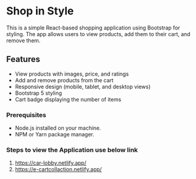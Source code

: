 # Shop in Style

This is a simple React-based shopping application using Bootstrap for styling. The app allows users to view products, add them to their cart, and remove them.

## Features

- View products with images, price, and ratings
- Add and remove products from the cart
- Responsive design (mobile, tablet, and desktop views)
- Bootstrap 5 styling
- Cart badge displaying the number of items



### Prerequisites

- Node.js installed on your machine.
- NPM or Yarn package manager.

### Steps to view the Application use below link

1. https://car-lobby.netlify.app/
2. https://e-cartcollaction.netlify.app/

